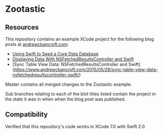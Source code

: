 # Zootastic

## Resources
This repository contains an example XCode project for the following blog posts at [andrewcbancroft.com](http://www.andrewcbancroft.com):

* [Using Swift to Seed a Core Data Database](http://www.andrewcbancroft.com/2015/02/25/using-swift-to-seed-a-core-data-database/)
* [Displaying Data With NSFetchedResultsController and Swift](http://www.andrewcbancroft.com/2015/03/05/displaying-data-with-nsfetchedresultscontroller-and-swift/)
* [Sync Table View Data: NSFetchedResultsController and Swift] (https://www.andrewcbancroft.com/2015/05/28/sync-table-view-data-nsfetchedresultscontroller-swift/)

Master contains all merged changes to the Zootastic example.

Sub branches relating to each of the blot titles listed contain the project in the state it was in when when the blog post was published.

## Compatibility
Verified that this repository's code works in XCode 7.0 with Swift 2.0
